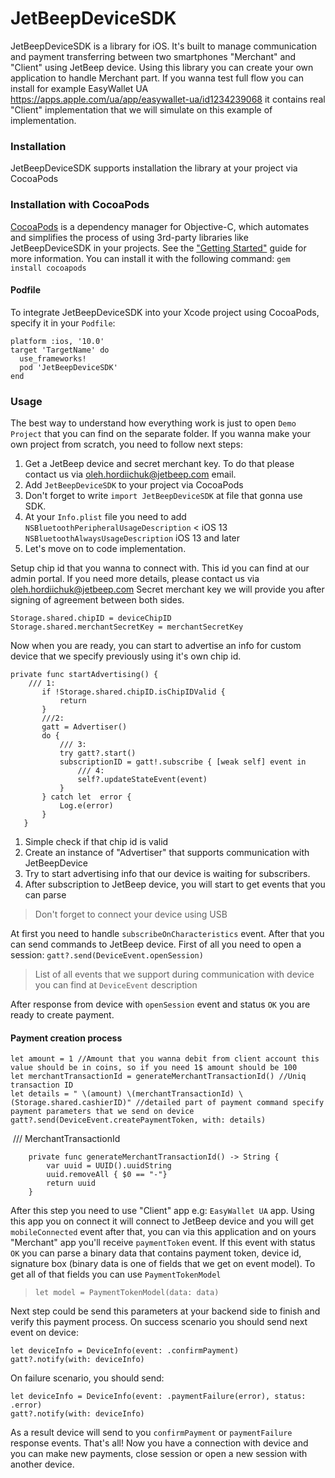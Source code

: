 # JetBeepDeviceSDK 

JetBeepDeviceSDK is a library for iOS. It's built to manage communication and payment transferring between two smartphones "Merchant" and "Client" using JetBeep device. Using this library you can create your own application to handle Merchant part. If you wanna test full flow you can install for example EasyWallet UA https://apps.apple.com/ua/app/easywallet-ua/id1234239068 it contains real "Client" implementation that we will simulate on this example of implementation.

### Installation
JetBeepDeviceSDK supports installation the library at your project via CocoaPods

### Installation with CocoaPods
[CocoaPods](http://cocoapods.org/) is a dependency manager for Objective-C, which automates and simplifies the process of using 3rd-party libraries like JetBeepDeviceSDK in your projects. See the ["Getting Started"](https://guides.cocoapods.org/using/getting-started.html) guide for more information. You can install it with the following command:
`gem install cocoapods`

#### Podfile
To integrate JetBeepDeviceSDK into your Xcode project using CocoaPods, specify it in your `Podfile`:

	platform :ios, '10.0'
	target 'TargetName' do
	  use_frameworks!
	  pod 'JetBeepDeviceSDK'
	end

### Usage
The best way to understand how everything work is just to open `Demo Project` that you can find on the separate folder.
If you wanna make your own project from scratch, you need to follow next steps:

1. Get a JetBeep device and secret merchant key. To do that please contact us via <oleh.hordiichuk@jetbeep.com> email.
2. Add `JetBeepDeviceSDK` to your project via CocoaPods
3. Don't forget to write `import JetBeepDeviceSDK` at file that gonna use SDK.
4. At your `Info.plist` file you need to add `NSBluetoothPeripheralUsageDescription` < iOS 13
     `NSBluetoothAlwaysUsageDescription` iOS 13 and later
5. Let's move on to code implementation.

Setup chip id that you wanna to connect with. This id you can find at our admin portal. If you need more details, please contact us via <oleh.hordiichuk@jetbeep.com> 
Secret merchant key we will provide you after signing of agreement between both sides.

	Storage.shared.chipID = deviceChipID
	Storage.shared.merchantSecretKey = merchantSecretKey

Now when you are ready, you can start to advertise an info for custom device that we specify previously using it's own chip id.

    private func startAdvertising() {
		/// 1:
           if !Storage.shared.chipID.isChipIDValid {
               return
           }
		   ///2: 
           gatt = Advertiser()
           do {
			   /// 3:
               try gatt?.start()
               subscriptionID = gatt!.subscribe { [weak self] event in
				   /// 4:
                   self?.updateStateEvent(event)
               }
           } catch let  error {
               Log.e(error)
           }
       }
       
1. Simple check if that chip id is valid
2. Create an instance of "Advertiser" that supports communication with JetBeepDevice
3. Try to start advertising info that our device is waiting for subscribers. 
4. After subscription to JetBeep device, you will start to get events that you can parse
>Don't forget to connect your device using USB

At first you need to handle `subscribeOnCharacteristics` event. After that you can send commands to JetBeep device. First of all you need to open a session:
`gatt?.send(DeviceEvent.openSession)`

>List of all events that we support during communication with device you can find at `DeviceEvent` description

After response from device with `openSession` event and status `OK` you are ready to create payment.

#### Payment creation process
	let amount = 1 //Amount that you wanna debit from client account this value should be in coins, so if you need 1$ amount should be 100
	let merchantTransactionId = generateMerchantTransactionId() //Uniq transaction ID
	let details = " \(amount) \(merchantTransactionId) \(Storage.shared.cashierID)" //detailed part of payment command specify payment parameters that we send on device
	gatt?.send(DeviceEvent.createPaymentToken, with: details)
​
	/// MerchantTransactionId
	
	    private func generateMerchantTransactionId() -> String {
	        var uuid = UUID().uuidString
	        uuid.removeAll { $0 == "-"}
	        return uuid
	    }

After this step you need to use "Client" app e.g: `EasyWallet UA` app.
Using this app you on connect it will connect to JetBeep device and you will get `mobileConnected` event after that, you can via this application and on yours "Merchant" app you'll receive `paymentToken` event. If this event with status `OK` you can parse a binary data that contains payment token, device id, signature box (binary data is one of fields that we get on event model).
To get all of that fields you can use `PaymentTokenModel`
>`let model = PaymentTokenModel(data: data)`

Next step could be send this parameters at your backend side to finish and verify this payment process.
On success scenario you should send next event on device: 

    let deviceInfo = DeviceInfo(event: .confirmPayment)
    gatt?.notify(with: deviceInfo)

On failure scenario, you should send:

	let deviceInfo = DeviceInfo(event: .paymentFailure(error), status: .error)
	gatt?.notify(with: deviceInfo)

As a result device will send to you `confirmPayment` or `paymentFailure` response events.
That's all!
Now you have a connection with device and you can make new payments, close session or open a new session with another device.
